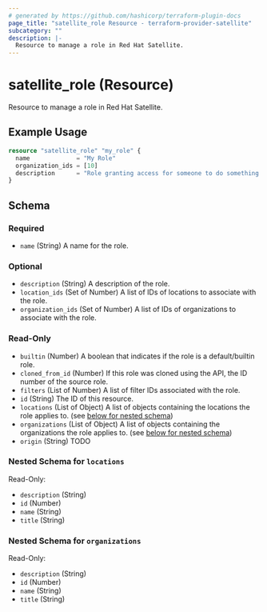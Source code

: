 ```yaml
---
# generated by https://github.com/hashicorp/terraform-plugin-docs
page_title: "satellite_role Resource - terraform-provider-satellite"
subcategory: ""
description: |-
  Resource to manage a role in Red Hat Satellite.
---
```


# satellite_role (Resource)

Resource to manage a role in Red Hat Satellite.

## Example Usage

```terraform
resource "satellite_role" "my_role" {
  name             = "My Role"
  organization_ids = [10]
  description      = "Role granting access for someone to do something in one org"
}
```

<!-- schema generated by tfplugindocs -->
## Schema

### Required

- `name` (String) A name for the role.

### Optional

- `description` (String) A description of the role.
- `location_ids` (Set of Number) A list of IDs of locations to associate with the role.
- `organization_ids` (Set of Number) A list of IDs of organizations to associate with the role.

### Read-Only

- `builtin` (Number) A boolean that indicates if the role is a default/builtin role.
- `cloned_from_id` (Number) If this role was cloned using the API, the ID number of the source role.
- `filters` (List of Number) A list of filter IDs associated with the role.
- `id` (String) The ID of this resource.
- `locations` (List of Object) A list of objects containing the locations the role applies to. (see [below for nested schema](#nestedatt--locations))
- `organizations` (List of Object) A list of objects containing the organizations the role applies to. (see [below for nested schema](#nestedatt--organizations))
- `origin` (String) TODO

<a id="nestedatt--locations"></a>
### Nested Schema for `locations`

Read-Only:

- `description` (String)
- `id` (Number)
- `name` (String)
- `title` (String)


<a id="nestedatt--organizations"></a>
### Nested Schema for `organizations`

Read-Only:

- `description` (String)
- `id` (Number)
- `name` (String)
- `title` (String)


